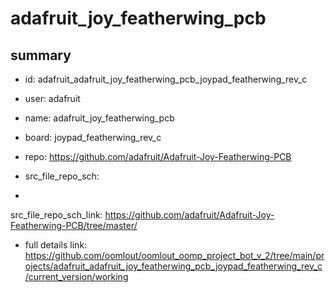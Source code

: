 # adafruit_joy_featherwing_pcb
 
## summary 
* id: adafruit_adafruit_joy_featherwing_pcb_joypad_featherwing_rev_c
* user: adafruit
* name: adafruit_joy_featherwing_pcb
* board: joypad_featherwing_rev_c
* repo: https://github.com/adafruit/Adafruit-Joy-Featherwing-PCB



* src_file_repo_sch: 
*
 src_file_repo_sch_link: https://github.com/adafruit/Adafruit-Joy-Featherwing-PCB/tree/master/
* full details link: https://github.com/oomlout/oomlout_oomp_project_bot_v_2/tree/main/projects/adafruit_adafruit_joy_featherwing_pcb_joypad_featherwing_rev_c/current_version/working  






